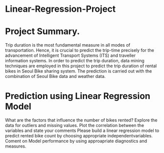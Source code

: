 # Linear-Regression-Project

# Project Summary.

Trip duration is the most fundamental measure in all modes of transportation. Hence, it is crucial to predict the trip-time precisely for the advancement of Intelligent Transport Systems (ITS) and traveller information systems. In order to predict the trip duration, data mining techniques are employed in this project to predict the trip duration of rental bikes in Seoul Bike sharing system. The prediction is carried out with the combination of Seoul Bike data and weather data.


# Prediction using Linear Regression Model

What are the factors that influence the number of bikes rented?
Explore the data for outliers and missing values.
Plot the correlation between the variables and state your comments
Please build a linear regression model to predict rented bike count by choosing appropriate independentvariables.
Coment on Model performance by using approapriate diagnostics and measures.
